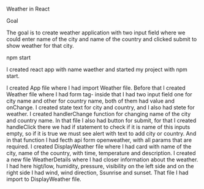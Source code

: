 Weather in React

Goal

The goal is to create weather application with two input field where we could enter name of the city and name of the country and clicked submit to show weather for that city.

npm start

I created react app with name waether and started my project with npm start.

I created App file where I had import Weather file. Before that I created Weather file where I had form tag- inside that I had two input field one for city name and other for country name, both of them had value and onChange. I created state text for city and country, and I also had stete for weather. I created handlerChange function for changing name of the city and country name. In that file I also had button for submit, for that I created handleClick there we had if statement to check if it is name of this inputs empty, so if it is true we must see alert with text to add city or country. And in that function I had fecth api form openweather, with all params that are required.
I created DisplayWeather file where I had card with name of the city, name of the country, with time, temperature and description. I created a new file WeatherDetails where I had closer information about the weather. I had here higt/low, humidity, pressure, visibility on the left side and on the right side I had wind, wind direction, Ssunrise and sunset. That file I had import to DisplayWeather file.

